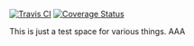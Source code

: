 [![Travis CI](https://travis-ci.org/karel-rehor/widget.svg?branch=master)](https://travis-ci.org/karel-rehor/widget/builds) [![Coverage Status](https://coveralls.io/repos/github/karel-rehor/widget/badge.svg?branch=master)](https://coveralls.io/github/karel-rehor/widget?branch=master)

This is just a test space for various things.
AAA
